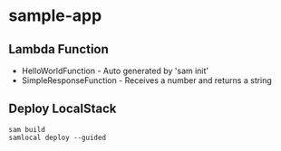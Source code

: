 # sample-app

## Lambda Function

- HelloWorldFunction - Auto generated by 'sam init'
- SimpleResponseFunction - Receives a number and returns a string

## Deploy LocalStack

```commandline
sam build
samlocal deploy --guided
```